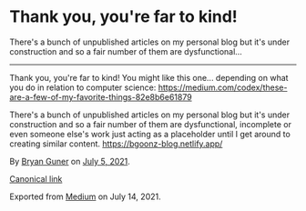 # Thank you, you're far to kind!

There's a bunch of unpublished articles on my personal blog but it's under construction and so a fair number of them are dysfunctional…

---

Thank you, you're far to kind! You might like this one... depending on what you do in relation to computer science: <a href="https://medium.com/codex/these-are-a-few-of-my-favorite-things-82e8b6e61879" class="markup--anchor markup--p-anchor">https://medium.com/codex/these-are-a-few-of-my-favorite-things-82e8b6e61879</a>

There's a bunch of unpublished articles on my personal blog but it's under construction and so a fair number of them are dysfunctional, incomplete or even someone else's work just acting as a placeholder until I get around to creating similar content. <a href="https://bgoonz-blog.netlify.app/" class="markup--anchor markup--p-anchor">https://bgoonz-blog.netlify.app/</a>

By <a href="https://medium.com/@bryanguner" class="p-author h-card">Bryan Guner</a> on [July 5, 2021](https://medium.com/p/249be2cc2b3d).

<a href="https://medium.com/@bryanguner/thank-you-youre-far-to-kind-249be2cc2b3d" class="p-canonical">Canonical link</a>

Exported from [Medium](https://medium.com) on July 14, 2021.
